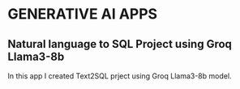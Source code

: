 # GENERATIVE AI APPS

## Natural language to SQL Project using Groq Llama3-8b

In this app I created Text2SQL prject using Groq Llama3-8b model.

